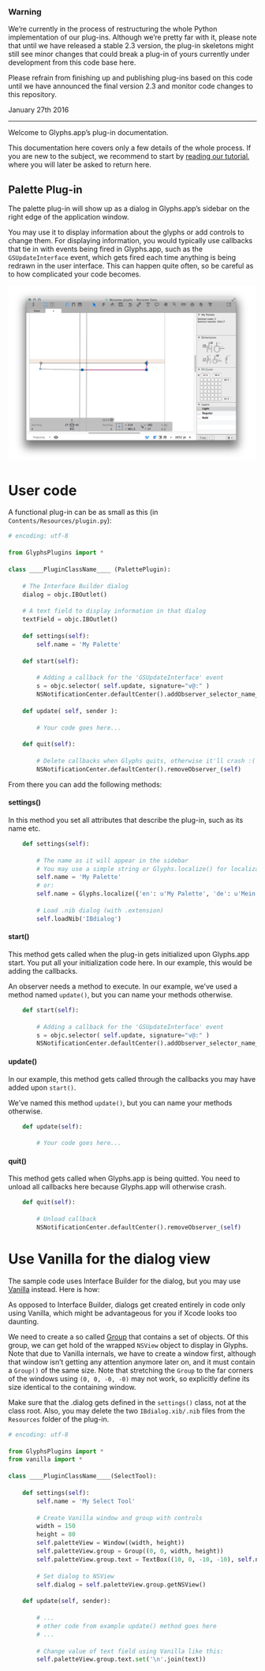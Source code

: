 ### Warning

We’re currently in the process of restructuring the whole Python implementation of our plug-ins. Although we’re pretty far with it, please note that until we have released a stable 2.3 version, the plug-in skeletons might still see minor changes that could break a plug-in of yours currently under development from this code base here.

Please refrain from finishing up and publishing plug-ins based on this code until we have announced the final version 2.3 and monitor code changes to this repository.

January 27th 2016

___

Welcome to Glyphs.app’s plug-in documentation. 

This documentation here covers only a few details of the whole process. If you are new to the subject, we recommend to start by [reading our tutorial](https://glyphsapp.com/tutorials/plugins), where you will later be asked to return here.

## Palette Plug-in

The palette plug-in will show up as a dialog in Glyphs.app’s sidebar on the right edge of the application window. 

You may use it to display information about the glyphs or add controls to change them.
For displaying information, you would typically use callbacks that tie in with events being fired in Glyphs.app, such as the `GSUpdateInterface` event, which gets fired each time anything is being redrawn in the user interface. This can happen quite often, so be careful as to how complicated your code becomes.

![](../_Readme_Images/palette.png)


# User code

A functional plug-in can be as small as this (in `Contents/Resources/plugin.py`):

```python
# encoding: utf-8

from GlyphsPlugins import *

class ____PluginClassName____ (PalettePlugin):

	# The Interface Builder dialog
	dialog = objc.IBOutlet()

	# A text field to display information in that dialog
	textField = objc.IBOutlet()
	
	def settings(self):
		self.name = 'My Palette'
	
	def start(self):

		# Adding a callback for the 'GSUpdateInterface' event
		s = objc.selector( self.update, signature="v@:" )
		NSNotificationCenter.defaultCenter().addObserver_selector_name_object_( self, s, "GSUpdateInterface", None )

	def update( self, sender ):

		# Your code goes here...

	def quit(self):
		
		# Delete callbacks when Glyphs quits, otherwise it'll crash :( 
		NSNotificationCenter.defaultCenter().removeObserver_(self)
```

From there you can add the following methods:

#### settings()

In this method you set all attributes that describe the plug-in, such as its name etc.


```python
	def settings(self):

		# The name as it will appear in the sidebar
		# You may use a simple string or Glyphs.localize() for localizations (see http://docu.glyphsapp.com#localize)
		self.name = 'My Palette'
		# or:
		self.name = Glyphs.localize({'en': u'My Palette', 'de': u'Mein Palette'})

		# Load .nib dialog (with .extension)
		self.loadNib('IBdialog')
```

#### start()

This method gets called when the plug-in gets initialized upon Glyphs.app start.
You put all your initialization code here.
In our example, this would be adding the callbacks.

An observer needs a method to execute. In our example, we’ve used a method named `update()`, but you can name your methods otherwise.

```python
	def start(self):

		# Adding a callback for the 'GSUpdateInterface' event
		s = objc.selector( self.update, signature="v@:" )
		NSNotificationCenter.defaultCenter().addObserver_selector_name_object_( self, s, "GSUpdateInterface", None )
```

#### update()

In our example, this method gets called through the callbacks you may have added upon `start()`.

We’ve named this method `update()`, but you can name your methods otherwise.

```python
	def update(self):

		# Your code goes here...
```

#### quit()

This method gets called when Glyphs.app is being quitted.
You need to unload all callbacks here because Glyphs.app will otherwise crash.

```python
	def quit(self):

		# Unload callback
		NSNotificationCenter.defaultCenter().removeObserver_(self)
```

# Use Vanilla for the dialog view

The sample code uses Interface Builder for the dialog, but you may use [Vanilla](https://github.com/typesupply/vanilla) instead. Here is how:

As opposed to Interface Builder, dialogs get created entirely in code only using Vanilla, which might be advantageous for you if Xcode looks too daunting.

We need to create a so called [Group](http://ts-vanilla.readthedocs.org/en/latest/objects/Group.html) that contains a set of objects. Of this group, we can get hold of the wrapped `NSView` object to display in Glyphs. Note that due to Vanilla internals, we have to create a window first, although that window isn’t getting any attention anymore later on, and it must contain a `Group()` of the same size. Note that stretching the `Group` to the far corners of the windows using `(0, 0, -0, -0)` may not work, so explicitly define its size identical to the containing window.

Make sure that the .dialog gets defined in the `settings()` class, not at the class root.
Also, you may delete the two `IBdialog.xib/.nib` files from the `Resources` folder of the plug-in.


```python
# encoding: utf-8

from GlyphsPlugins import *
from vanilla import *

class ____PluginClassName____(SelectTool):

	def settings(self):
		self.name = 'My Select Tool'

		# Create Vanilla window and group with controls
		width = 150
		height = 80
		self.paletteView = Window((width, height))
		self.paletteView.group = Group((0, 0, width, height))
		self.paletteView.group.text = TextBox((10, 0, -10, -10), self.name, sizeStyle='small')

		# Set dialog to NSView
		self.dialog = self.paletteView.group.getNSView()

	def update(self, sender):

		# ...
		# other code from example update() method goes here
		# ...
		
		# Change value of text field using Vanilla like this:
		self.paletteView.group.text.set('\n'.join(text))

```
